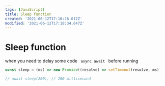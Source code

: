 ```yaml
---
tags: [JavaScript]
title: Sleep function
created: '2021-06-12T17:16:26.012Z'
modified: '2021-06-12T17:18:34.647Z'
---
```


# Sleep function

<p> when you need to delay some code <code> async await </code> before running </p>

```js
const sleep = (ms) => new Promise((resolve) => setTimeout(resolve, ms));

// await sleep(200); // 200 millisecond
```